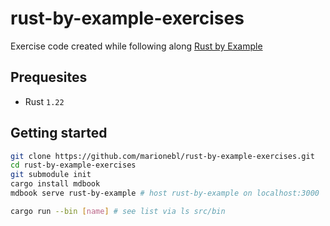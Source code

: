 # rust-by-example-exercises

Exercise code created while following along [Rust by Example](https://rustbyexample.com/)

## Prequesites

* Rust `1.22`

## Getting started

```sh
git clone https://github.com/marionebl/rust-by-example-exercises.git
cd rust-by-example-exercises
git submodule init
cargo install mdbook
mdbook serve rust-by-example # host rust-by-example on localhost:3000

cargo run --bin [name] # see list via ls src/bin
```